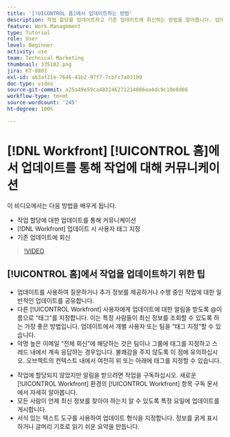```yaml
---
title: '[!UICONTROL 홈]에서 업데이트하는 방법'
description: 작업 할당을 업데이트하고 기존 업데이트에 회신하는 방법을 알아봅니다. 업데이트에 태그를 지정하여 [!DNL Workfront] 사용자에게 커뮤니케이션에 대한 알림을 보냅니다.
feature: Work Management
type: Tutorial
role: User
level: Beginner
activity: use
team: Technical Marketing
thumbnail: 335102.png
jira: KT-8801
exl-id: a63af21e-7646-41b2-97f7-7cbfc7a031b0
doc-type: video
source-git-commit: a25a49e59ca483246271214886ea4dc9c10e8d66
workflow-type: tm+mt
source-wordcount: '245'
ht-degree: 100%

---
```


# [!DNL Workfront] [!UICONTROL 홈]에서 업데이트를 통해 작업에 대해 커뮤니케이션

이 비디오에서는 다음 방법을 배우게 됩니다.

* 작업 할당에 대한 업데이트를 통해 커뮤니케이션
* [!DNL Workfront] 업데이트 시 사용자 태그 지정
* 기존 업데이트에 회신

>[!VIDEO](https://video.tv.adobe.com/v/335102/?quality=12&learn=on)

## [!UICONTROL 홈]에서 작업을 업데이트하기 위한 팁

* 업데이트를 사용하여 질문하거나 추가 정보를 제공하거나 수행 중인 작업에 대한 일반적인 업데이트를 공유합니다.
* 다른 [!UICONTROL Workfront] 사용자에게 업데이트에 대한 알림을 받도록 @이름으로 “태그”를 지정합니다. 이는 특정 사람들이 최신 정보를 조회할 수 있도록 하는 가장 좋은 방법입니다. 업데이트에서 개별 사용자 또는 팀을 “태그 지정”할 수 있습니다.
* 악명 높은 이메일 “전체 회신”에 해당하는 것은 팀이나 그룹에 태그를 지정하고 스레드 내에서 계속 응답하는 경우입니다. 불쾌감을 주지 않도록 이 점에 유의하십시오. 오브젝트의 컨텍스트 내에서 여전히 위 또는 아래에 태그를 지정할 수 있습니다.

<!---
paragraph below needs a hyperlink to an article
--->

* 작업에 할당되지 않았지만 알림을 받으려면 작업을 구독하십시오. 새로운 [!UICONTROL Workfront] 환경의 [!UICONTROL Workfront] 항목 구독 문서에서 자세히 알아봅니다.
* 모든 사람이 언제 최신 정보를 찾아야 하는지 알 수 있도록 특정 요일에 업데이트를 게시합니다.
* 서식 있는 텍스트 도구를 사용하여 업데이트 형식을 지정합니다. 정보를 굵게 표시하거나 글머리 기호로 읽기 쉬운 요약을 만듭니다.

<!---
learn more URLs
--->
